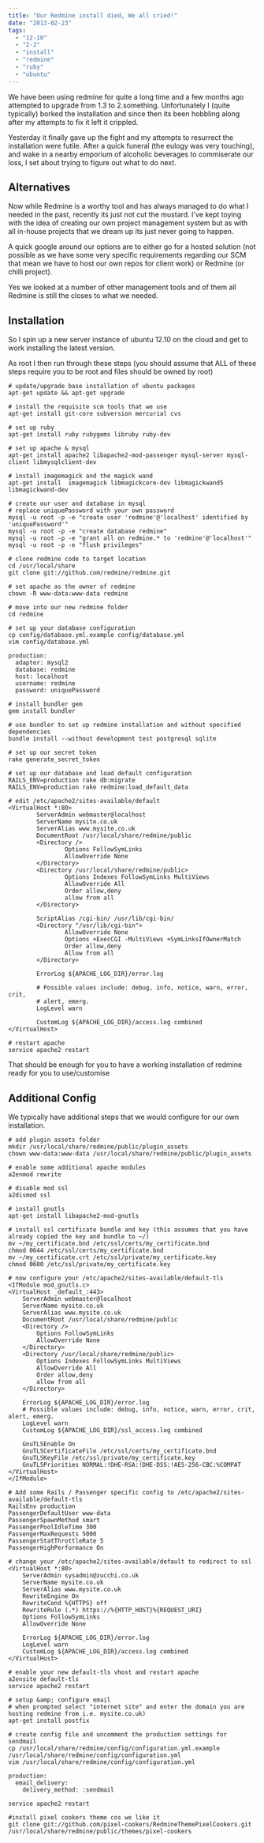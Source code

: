 ```yaml
---
title: "Our Redmine install died, We all cried!"
date: "2013-02-23"
tags: 
  - "12-10"
  - "2-2"
  - "install"
  - "redmine"
  - "ruby"
  - "ubuntu"
---
```


We have been using redmine for quite a long time and a few months ago attempted to upgrade from 1.3 to 2.something. Unfortunately I (quite typically) borked the installation and since then its been hobbling along after my attempts to fix it left it crippled.

Yesterday it finally gave up the fight and my attempts to resurrect the installation were futile. After a quick funeral (the eulogy was very touching), and wake in a nearby emporium of alcoholic beverages to commiserate our loss, I set about trying to figure out what to do next. <!--more-->

## Alternatives

Now while Redmine is a worthy tool and has always managed to do what I needed in the past, recently its just not cut the mustard. I've kept toying with the idea of creating our own project management system but as with all in-house projects that we dream up its just never going to happen.

A quick google around our options are to either go for a hosted solution (not possible as we have some very specific requirements regarding our SCM that mean we have to host our own repos for client work) or Redmine (or chilli project).

Yes we looked at a number of other management tools and of them all Redmine is still the closes to what we needed.

## Installation

So I spin up a new server instance of ubuntu 12.10 on the cloud and get to work installing the latest version.

As root I then run through these steps (you should assume that ALL of these steps require you to be root and files should be owned by root)

```
# update/upgrade base installation of ubuntu packages
apt-get update && apt-get upgrade

# install the requisite scm tools that we use
apt-get install git-core subversion mercurial cvs

# set up ruby
apt-get install ruby rubygems libruby ruby-dev

# set up apache & mysql
apt-get install apache2 libapache2-mod-passenger mysql-server mysql-client libmysqlclient-dev

# install imagemagick and the magick wand
apt-get install  imagemagick libmagickcore-dev libmagickwand5 libmagickwand-dev

# create our user and database in mysql 
# replace uniquePassword with your own password
mysql -u root -p -e "create user 'redmine'@'localhost' identified by 'uniquePassword'"
mysql -u root -p -e "create database redmine"
mysql -u root -p -e "grant all on redmine.* to 'redmine'@'localhost'"
mysql -u root -p -e "flush privileges"

# clone redmine code to target location
cd /usr/local/share
git clone git://github.com/redmine/redmine.git

# set apache as the owner of redmine
chown -R www-data:www-data redmine

# move into our new redmine folder
cd redmine

# set up your database configuration
cp config/database.yml.example config/database.yml
vim config/database.yml
```

```
production:
  adapter: mysql2
  database: redmine
  host: localhost
  username: redmine
  password: uniquePassword
```

```
# install bundler gem
gem install bundler

# use bundler to set up redmine installation and without specified dependencies
bundle install --without development test postgresql sqlite

# set up our secret token
rake generate_secret_token

# set up our database and load default configuration
RAILS_ENV=production rake db:migrate
RAILS_ENV=production rake redmine:load_default_data
```

```
# edit /etc/apache2/sites-available/default
<VirtualHost *:80>
        ServerAdmin webmaster@localhost
        ServerName mysite.co.uk
        ServerAlias www.mysite.co.uk
        DocumentRoot /usr/local/share/redmine/public
        <Directory />
                Options FollowSymLinks
                AllowOverride None
        </Directory>
        <Directory /usr/local/share/redmine/public>
                Options Indexes FollowSymLinks MultiViews
                AllowOverride All
                Order allow,deny
                allow from all
        </Directory>

        ScriptAlias /cgi-bin/ /usr/lib/cgi-bin/
        <Directory "/usr/lib/cgi-bin">
                AllowOverride None
                Options +ExecCGI -MultiViews +SymLinksIfOwnerMatch
                Order allow,deny
                Allow from all
        </Directory>

        ErrorLog ${APACHE_LOG_DIR}/error.log

        # Possible values include: debug, info, notice, warn, error, crit,
        # alert, emerg.
        LogLevel warn

        CustomLog ${APACHE_LOG_DIR}/access.log combined
</VirtualHost>
```

```
# restart apache 
service apache2 restart
```

That should be enough for you to have a working installation of redmine ready for you to use/customise

## Additional Config

We typically have additional steps that we would configure for our own installation.

```
# add plugin assets folder
mkdir /usr/local/share/redmine/public/plugin_assets
chown www-data:www-data /usr/local/share/redmine/public/plugin_assets

# enable some additional apache modules
a2enmod rewrite

# disable mod ssl
a2dismod ssl

# install gnutls 
apt-get install libapache2-mod-gnutls

# install ssl certificate bundle and key (this assumes that you have already copied the key and bundle to ~/)
mv ~/my_certificate.bnd /etc/ssl/certs/my_certificate.bnd
chmod 0644 /etc/ssl/certs/my_certificate.bnd
mv ~/my_certificate.crt /etc/ssl/private/my_certificate.key
chmod 0600 /etc/ssl/private/my_certificate.key
```

```
# now configure your /etc/apache2/sites-available/default-tls
<IfModule mod_gnutls.c>
<VirtualHost _default_:443>
    ServerAdmin webmaster@localhost
    ServerName mysite.co.uk
    ServerAlias www.mysite.co.uk
    DocumentRoot /usr/local/share/redmine/public
    <Directory />
        Options FollowSymLinks
        AllowOverride None
    </Directory>
    <Directory /usr/local/share/redmine/public>
        Options Indexes FollowSymLinks MultiViews
        AllowOverride All
        Order allow,deny
        allow from all
    </Directory>

    ErrorLog ${APACHE_LOG_DIR}/error.log
    # Possible values include: debug, info, notice, warn, error, crit, alert, emerg.
    LogLevel warn
    CustomLog ${APACHE_LOG_DIR}/ssl_access.log combined

    GnuTLSEnable On
    GnuTLSCertificateFile /etc/ssl/certs/my_certificate.bnd
    GnuTLSKeyFile /etc/ssl/private/my_certificate.key
    GnuTLSPriorities NORMAL:!DHE-RSA:!DHE-DSS:!AES-256-CBC:%COMPAT
</VirtualHost>
</IfModule>
```

```
# Add some Rails / Passenger specific config to /etc/apache2/sites-available/default-tls
RailsEnv production
PassengerDefaultUser www-data
PassengerSpawnMethod smart
PassengerPoolIdleTime 300
PassengerMaxRequests 5000
PassengerStatThrottleRate 5
PassengerHighPerformance On
```

```
# change your /etc/apache2/sites-available/default to redirect to ssl
<VirtualHost *:80>
    ServerAdmin sysadmin@zucchi.co.uk
    ServerName mysite.co.uk
    ServerAlias www.mysite.co.uk
    RewriteEngine On
    RewriteCond %{HTTPS} off
    RewriteRule (.*) https://%{HTTP_HOST}%{REQUEST_URI}
    Options FollowSymLinks
    AllowOverride None

    ErrorLog ${APACHE_LOG_DIR}/error.log
    LogLevel warn
    CustomLog ${APACHE_LOG_DIR}/access.log combined
</VirtualHost>
```

```
# enable your new default-tls vhost and restart apache
a2ensite default-tls
service apache2 restart

# setup &amp; configure email
# when prompted select "internet site" and enter the domain you are hosting redmine from i.e. mysite.co.uk)
apt-get install postfix

# create config file and uncomment the production settings for sendmail
cp /usr/local/share/redmine/config/configuration.yml.example /usr/local/share/redmine/config/configuration.yml
vim /usr/local/share/redmine/config/configuration.yml
```

```
production:
  email_delivery:
    delivery_method: :sendmail
```

```
service apache2 restart
```

```
#install pixel cookers theme cos we like it
git clone git://github.com/pixel-cookers/RedmineThemePixelCookers.git /usr/local/share/redmine/public/themes/pixel-cookers
```
